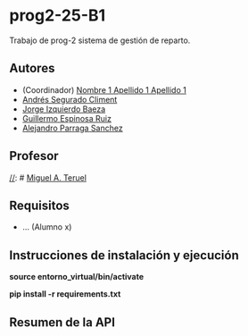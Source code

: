 # prog2-25-B1
Trabajo de prog-2 sistema de gestión de reparto.

## Autores

* (Coordinador) [Nombre 1 Apellido 1 Apellido 1](https://github.com/alumno1)
* [Andrés Segurado Climent](https://github.com/Bonew24)
* [Jorge Izquierdo Baeza](https://github.com/jorgeizquierdo-git)
* [Guillermo Espinosa Ruiz](https://github.com/ruukhaUA)
* [Alejandro Parraga Sanchez](https://github.com/w4lexf)

## Profesor
[//]: # [Miguel A. Teruel](https://github.com/materuel-ua)

## Requisitos
[//]: # (Indicad aquí los requisitos de vuestra aplicación, así como el alumno responsable de cada uno de ellos)
* ... (Alumno x)


## Instrucciones de instalación y ejecución
[//]: # (En primer lugar hay que activar el entorno virtual, para ello, ejecuta en la terminal el siguiente comando:)

**source entorno_virtual/bin/activate**

[//]: # (Ahora procedemos a instalar todas las dependencias:)

**pip install -r requirements.txt**

[//]: # (¡Ya tenemos nuestro entorno y librerías preparado! Puedes probar la aplicación.)


## Resumen de la API
[//]: # (Cuando tengáis la API, añadiréis aquí la descripción de las diferentes llamadas.)
[//]: # (Para la evaluación por pares, indicaréis aquí las diferentes opciones de vuestro menú textual, especificando para qué sirve cada una de ellas)
